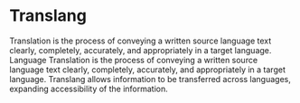 # Translang

Translation is the process of conveying a written source language text clearly, completely, accurately, and appropriately in a target language.
Language Translation is the process of conveying a written source language text clearly, completely, accurately, and appropriately in a target language. Translang allows information to be transferred across languages, expanding accessibility of the information. 
